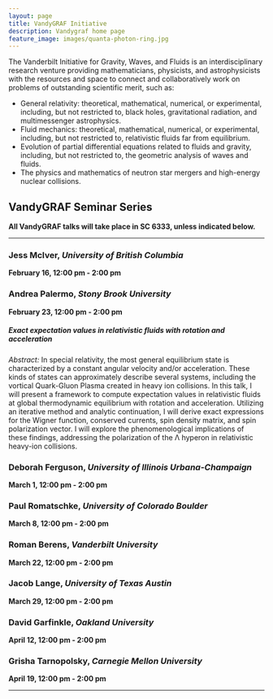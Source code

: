 ```yaml
---
layout: page
title: VandyGRAF Initiative 
description: Vandygraf home page 
feature_image: images/quanta-photon-ring.jpg
---
```


 The Vanderbilt Initiative  for Gravity, Waves, and Fluids is an interdisciplinary research venture  providing mathematicians, physicists, and astrophysicists with the resources and space to connect and collaboratively work on problems of outstanding scientific merit, such as:

+ General relativity: theoretical, mathematical, numerical, or experimental, including, but not restricted to, black holes, gravitational radiation, and multimessenger astrophysics.
+ Fluid mechanics: theoretical, mathematical, numerical, or experimental, including, but not restricted to, relativistic fluids far from equilibrium.
+ Evolution of partial differential equations related to fluids and gravity, including, but not restricted to, the geometric analysis of waves and fluids.
+ The physics and mathematics of neutron star mergers and high-energy nuclear collisions.

## VandyGRAF Seminar Series

**All VandyGRAF talks will take place in SC 6333, unless indicated below.**

<hr>

### Jess McIver, *University of British Columbia*
**February 16, 12:00 pm - 2:00 pm**

### Andrea Palermo, *Stony Brook University*
**February 23, 12:00 pm - 2:00 pm**
##### Exact expectation values in relativistic fluids with rotation and acceleration
*Abstract:* In special relativity, the most general equilibrium state is characterized by a constant angular velocity and/or acceleration. These kinds of states can approximately describe several systems, including the vortical Quark-Gluon Plasma created in heavy ion collisions. In this talk, I will present a framework to compute expectation values in relativistic fluids at global thermodynamic equilibrium with rotation and acceleration. Utilizing an iterative method and analytic continuation, I will derive exact expressions for the Wigner function, conserved currents, spin density matrix, and spin polarization vector. I will explore the phenomenological implications of these findings, addressing the polarization of the Λ hyperon in relativistic heavy-ion collisions.

### Deborah Ferguson, *University of Illinois Urbana-Champaign*
**March 1, 12:00 pm - 2:00 pm**

### Paul Romatschke, *University of Colorado Boulder*
**March 8, 12:00 pm - 2:00 pm**

### Roman Berens, *Vanderbilt University*
**March 22, 12:00 pm - 2:00 pm**

### Jacob Lange, *University of Texas Austin*
**March 29, 12:00 pm - 2:00 pm**

### David Garfinkle, *Oakland University*
**April 12, 12:00 pm - 2:00 pm**

### Grisha Tarnopolsky, *Carnegie Mellon University*
**April 19, 12:00 pm - 2:00 pm**

<hr>

